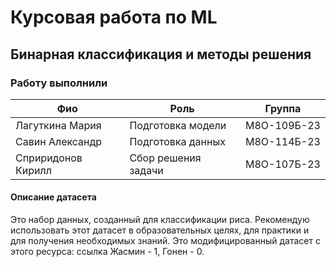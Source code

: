 # Курсовая работа по ML
## Бинарная классификация и методы решения
### Работу выполнили
|Фио|Роль|Группа|
|---------------|----------------------|----------|
|Лагуткина Мария|Подготовка модели|М8О-109Б-23|
|Савин Александр|Подготовка данных|М8О-114Б-23|
|Сприридонов Кирилл|Сбор решения задачи|М8О-107Б-23|

#### Описание датасета
Это набор данных, созданный для классификации риса. Рекомендую использовать этот датасет в образовательных целях, для практики и для получения необходимых знаний. Это модифицированный датасет с этого ресурса: ссылка Жасмин - 1, Гонен - 0.
